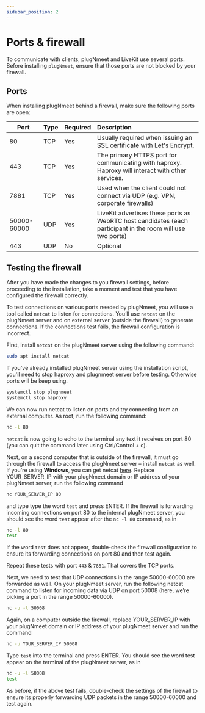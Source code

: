 ```yaml
---
sidebar_position: 2
---
```


# Ports & firewall

To communicate with clients, plugNmeet and LiveKit use several ports. Before installing `plugNmeet`, ensure that those ports are not blocked by your firewall.

## Ports

When installing plugNmeet behind a firewall, make sure the following ports are open:

| Port        | Type | Required | Description                                                                                                |
| ----------- | ---- | -------- | :--------------------------------------------------------------------------------------------------------- |
| 80          | TCP  | Yes      | Usually required when issuing an SSL certificate with Let's Encrypt.                                       |
| 443         | TCP  | Yes      | The primary HTTPS port for communicating with haproxy. Haproxy will interact with other services.          |
| 7881        | TCP  | Yes      | Used when the client could not connect via UDP (e.g. VPN, corporate firewalls)                             |
| 50000-60000 | UDP  | Yes      | LiveKit advertises these ports as WebRTC host candidates (each participant in the room will use two ports) |
| 443         | UDP  | No       | Optional                                                                                                   |

## Testing the firewall

After you have made the changes to you firewall settings, before proceeding to the installation, take a moment and test that you have configured the firewall correctly.

To test connections on various ports needed by plugNmeet, you will use a tool called `netcat` to listen for connections. You’ll use `netcat` on the plugNmeet server and on external server (outside the firewall) to generate connections. If the connections test fails, the firewall configuration is incorrect.

First, install `netcat` on the plugNmeet server using the following command:

```bash
sudo apt install netcat
```

If you've already installed plugNmeet server using the installation script, you'll need to stop haproxy and plugnmeet server before testing. Otherwise ports will be keep using.

```bash
systemctl stop plugnmeet
systemctl stop haproxy
```

We can now run netcat to listen on ports and try connecting from an external computer. As root, run the following command:

```bash
nc -l 80
```

`netcat` is now going to echo to the terminal any text it receives on port 80 (you can quit the command later using Ctrl/Control + c).

Next, on a second computer that is outside of the firewall, it must go through the firewall to access the plugNmeet server – install `netcat` as well. If you're using **Windows**, you can get netcat [here](https://eternallybored.org/misc/netcat/). Replace YOUR_SERVER_IP with your plugNmeet domain or IP address of your plugNmeet server, run the following command

```bash
nc YOUR_SERVER_IP 80
```

and type type the word `test` and press ENTER. If the firewall is forwarding incoming connections on port 80 to the internal plugNmeet server, you should see the word `test` appear after the `nc -l 80` command, as in

```bash
nc -l 80
test
```

If the word `test` does not appear, double-check the firewall configuration to ensure its forwarding connections on port 80 and then test again.

Repeat these tests with port `443` & `7881`. That covers the TCP ports.

Next, we need to test that UDP connections in the range 50000-60000 are forwarded as well. On your plugNmeet server, run the following netcat command to listen for incoming data via UDP on port 50008 (here, we’re picking a port in the range 50000-60000).

```bash
nc -u -l 50008
```

Again, on a computer outside the firewall, replace YOUR_SERVER_IP with your plugNmeet domain or IP address of your plugNmeet server and run the command

```bash
nc -u YOUR_SERVER_IP 50008
```

Type `test` into the terminal and press ENTER. You should see the word test appear on the terminal of the plugNmeet server, as in

```bash
nc -u -l 50008
test
```

As before, if the above test fails, double-check the settings of the firewall to ensure its properly forwarding UDP packets in the range 50000-60000 and test again.
